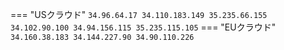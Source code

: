 === "USクラウド"
    ```
    34.96.64.17
    34.110.183.149
    35.235.66.155
    34.102.90.100
    34.94.156.115
    35.235.115.105
    ```
=== "EUクラウド"
    ```
    34.160.38.183
    34.144.227.90
    34.90.110.226
    ```